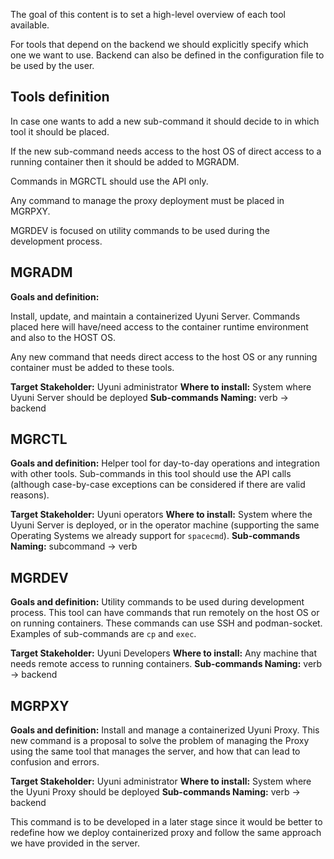 <!--
SPDX-FileCopyrightText: 2023 SUSE LLC

SPDX-License-Identifier: Apache-2.0
-->

The goal of this content is to set a high-level overview of each tool available.

For tools that depend on the backend we should explicitly specify which one we want to use. Backend can also be defined in the configuration file to be used by the user.

## Tools definition

In case one wants to add a new sub-command it should decide to in which tool it should be placed.

If the new sub-command needs access to the host OS of direct access to a running container then it should be added to MGRADM.

Commands in MGRCTL should use the API only. 

Any command to manage the proxy deployment must be placed in MGRPXY.

MGRDEV is focused on utility commands to be used during the development process.


## MGRADM

**Goals and definition:**

Install, update, and maintain a containerized Uyuni Server. Commands placed here will have/need access to the container runtime environment and also to the HOST OS.

Any new command that needs direct access to the host OS or any running container must be added to these tools.

**Target Stakeholder:** Uyuni administrator
**Where to install:** System where Uyuni Server should be deployed
**Sub-commands Naming:** verb -> backend

## MGRCTL

**Goals and definition:**
Helper tool for day-to-day operations and integration with other tools.
Sub-commands in this tool should use the API calls (although case-by-case exceptions can be considered if there are valid reasons).

**Target Stakeholder:** Uyuni operators
**Where to install:** System where the Uyuni Server is deployed, or in the operator machine (supporting the same Operating Systems we already support for `spacecmd`).
**Sub-commands Naming:** subcommand -> verb

## MGRDEV

**Goals and definition:**
Utility commands to be used during development process. This tool can have commands that run remotely on the host OS or on running containers. These commands can use SSH and podman-socket.
Examples of sub-commands are `cp` and `exec`.

**Target Stakeholder:** Uyuni Developers
**Where to install:** Any machine that needs remote access to running containers.
**Sub-commands Naming:** verb -> backend


## MGRPXY

**Goals and definition:**
Install and manage a containerized Uyuni Proxy. This new command is a proposal to solve the problem of managing the Proxy using the same tool that manages the server, and how that can lead to confusion and errors.

**Target Stakeholder:** Uyuni administrator
**Where to install:** System where the Uyuni Proxy should be deployed
**Sub-commands Naming:** verb -> backend

This command is to be developed in a later stage since it would be better to redefine how we deploy containerized proxy and follow the same approach we have provided in the server.
